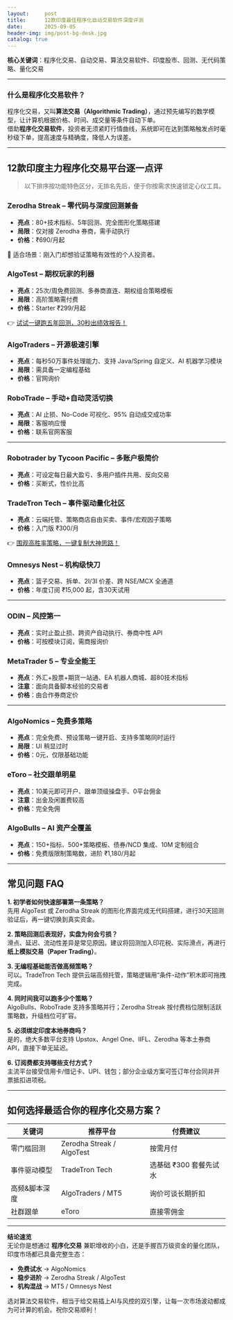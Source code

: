 ```yaml
---
layout:     post
title:      12款印度最佳程序化自动交易软件深度评测
date:       2025-09-05
header-img: img/post-bg-desk.jpg
catalog: true
---
```


**核心关键词**：程序化交易、自动交易、算法交易软件、印度股市、回测、无代码策略、量化交易

---

### 什么是程序化交易软件？

程序化交易，又叫**算法交易（Algorithmic Trading）**，通过预先编写的数学模型，让计算机根据价格、时间、成交量等条件自动下单。  
借助**程序化交易软件**，投资者无须紧盯行情曲线，系统即可在达到策略触发点时毫秒级下单，提高速度与精确度，降低人为误差。

---

## 12款印度主力程序化交易平台逐一点评

> 以下排序按功能特色区分，无排名先后，便于你按需求快速锁定心仪工具。

### Zerodha Streak – 零代码与深度回测兼备

- **亮点**：80+技术指标、5年回测、完全图形化策略搭建  
- **局限**：仅对接 Zerodha 券商，需手动执行  
- **价格**：₹690/月起  

🔹 适合场景：刚入门却想验证策略有效性的个人投资者。

### AlgoTest – 期权玩家的利器

- **亮点**：25次/周免费回测、多券商直连、期权组合策略模板  
- **局限**：高阶策略需付费  
- **价格**：Starter ₹299/月起  

👉 [试试一键跑五年回测，30秒出绩效报告！](https://okxdog.com/)

### AlgoTraders – 开源极速引擎

- **亮点**：每秒50万事件处理能力、支持 Java/Spring 自定义、AI 机器学习模块  
- **局限**：需具备一定编程基础  
- **价格**：官网询价

### RoboTrade – 手动+自动灵活切换

- **亮点**：AI 止损、No-Code 可视化、95% 自动成交成功率  
- **局限**：客服响应慢  
- **价格**：联系官网客服

---

### Robotrader by Tycoon Pacific – 多账户极简价

- **亮点**：可设定每日最大盈亏、多用户插件共用、反向交易  
- **价格**：买断式，性价比高

### TradeTron Tech – 事件驱动量化社区

- **亮点**：云端托管、策略商店自由买卖、事件/宏观因子策略  
- **价格**：入门版 ₹300/月  

👉 [围观高胜率策略，一键复制大神思路！](https://okxdog.com/)

### Omnesys Nest – 机构级快刀

- **亮点**：篮子交易、拆单、2I/3I 价差、跨 NSE/MCX 全通道  
- **价格**：年度订阅 ₹15,000 起，含30天试用

---

### ODIN – 风控第一

- **亮点**：实时止盈止损、跨资产自动执行、券商中性 API  
- **价格**：可按模块订阅，需商报询价

### MetaTrader 5 – 专业全能王

- **亮点**：外汇+股票+期货一站通、EA 机器人商城、超80技术指标  
- **注意**：面向具备脚本经验的交易者  
- **价格**：由合作券商定价

---

### AlgoNomics – 免费多策略

- **亮点**：完全免费、预设策略一键开启、支持多策略同时运行  
- **局限**：UI 稍显过时  
- **价格**：0元，仅限基础功能

### eToro – 社交跟单明星

- **亮点**：10美元即可开户、跟单顶级操盘手、0平台佣金  
- **注意**：出金及闲置费较高  
- **价格**：完全免佣

### AlgoBulls – AI 资产全覆盖

- **亮点**：150+指标、500+策略模板、债券/NCD 集成、10M 定制组合  
- **价格**：免费版限制策略数，进阶 ₹1,180/月起

---

## 常见问题 FAQ

**1. 初学者如何快速部署第一条策略？**  
先用 AlgoTest 或 Zerodha Streak 的图形化界面完成无代码搭建，进行30天回测验证后，再一键切换到真实资金。  

**2. 策略回测后表现好，实盘为何会亏损？**  
滑点、延迟、流动性差异是常见原因。建议将回测加入印花税、实际滑点，再进行**纸上模拟交易（Paper Trading）**。  

**3. 无编程基础能否做高频策略？**  
可以。TradeTron Tech 提供云端高频托管，策略逻辑用“条件-动作”积木即可拖拽完成。  

**4. 同时间我可以跑多少个策略？**  
AlgoBulls、RoboTrade 支持多策略并行；Zerodha Streak 按付费档位限制活跃策略数，升级档位可扩容。  

**5. 必须绑定印度本地券商吗？**  
是的，绝大多数平台支持 Upstox、Angel One、IIFL、Zerodha 等本土券商 API，直接下单无延迟。  

**6. 订阅费都支持哪些支付方式？**  
主流平台接受信用卡/借记卡、UPI、钱包；部分企业级方案可签订年付合同并开票抵扣进项税。

---

## 如何选择最适合你的程序化交易方案？

| 关键词 | 推荐平台 | 付费建议 |
| --- | --- | --- |
| 零门槛回测 | Zerodha Streak / AlgoTest | 按需月付 |
| 事件驱动模型 | TradeTron Tech | 选基础 ₹300 套餐先试水 |
| 高频&脚本深度 | AlgoTraders / MT5 | 询价可谈长期折扣 |
| 社群跟单 | eToro | 直接零佣金 |

---

**结论速览**  
无论你是想通过 **程序化交易** 兼职增收的小白，还是手握百万级资金的量化团队，印度市场都已具备完整生态：  
- **免费试水** → AlgoNomics  
- **稳步进阶** → Zerodha Streak / AlgoTest  
- **机构混战** → MT5 / Omnesys Nest  

选对算法交易软件，相当于给交易插上AI与风控的双引擎，让每一次市场波动都成为可计算的机会。祝你交易顺利！